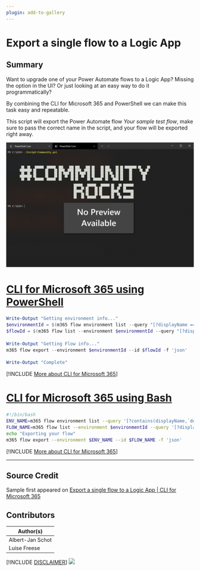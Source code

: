 ```yaml
---
plugin: add-to-gallery
---
```


# Export a single flow to a Logic App

## Summary

Want to upgrade one of your Power Automate flows to a Logic App? Missing the option in the UI? Or just looking at an easy way to do it programmatically?

By combining the CLI for Microsoft 365 and PowerShell we can make this task easy and repeatable.

This script will export the Power Automate flow *Your sample test flow*, make sure to pass the correct name in the script, and your flow will be exported right away.

![Example Screenshot](assets/example.png)

# [CLI for Microsoft 365 using PowerShell](#tab/cli-m365-ps)

```powershell
Write-Output "Getting environment info..."
$environmentId = $(m365 flow environment list --query "[?displayName == '(default)']" -o json | ConvertFrom-Json).Name
$flowId = $(m365 flow list --environment $environmentId --query "[?displayName == 'Your sample test flow']" -o json | ConvertFrom-Json)[0].Name

Write-Output "Getting Flow info..."
m365 flow export --environment $environmentId --id $flowId -f 'json'

Write-Output "Complete"
```
[!INCLUDE [More about CLI for Microsoft 365](../../docfx/includes/MORE-CLIM365.md)]

# [CLI for Microsoft 365 using Bash](#tab/cli-m365-bash)
```bash
#!/bin/bash
ENV_NAME=m365 flow environment list --query '[?contains(displayName,`default`)] .name'
FLOW_NAME=m365 flow list --environment $environmentId --query '[?displayName == `Your sample test flow`] .name'
echo "Exporting your flow"
m365 flow export --environment $ENV_NAME --id $FLOW_NAME -f 'json'
```
[!INCLUDE [More about CLI for Microsoft 365](../../docfx/includes/MORE-CLIM365.md)]
***
## Source Credit

Sample first appeared on [Export a single flow to a Logic App | CLI for Microsoft 365](https://pnp.github.io/cli-microsoft365/sample-scripts/flow/export-flow-logicapp/)

## Contributors

| Author(s) |
|-----------|
| Albert-Jan Schot |
| Luise Freese |


[!INCLUDE [DISCLAIMER](../../docfx/includes/DISCLAIMER.md)]
<img src="https://telemetry.sharepointpnp.com/script-samples/scripts/flow-export-flow-logicapp" aria-hidden="true" />